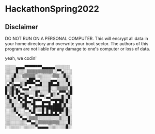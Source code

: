 # HackathonSpring2022

## Disclaimer

DO NOT RUN ON A PERSONAL COMPUTER.
This will encrypt all data in your home directory and overwrite your boot sector.
The authors of this program are not liable for any damage to one's computer or loss of data.

 yeah, we codin'

    ░░░░░▄▄▄▄▀▀▀▀▀▀▀▀▄▄▄▄▄▄░░░░░░░
    ░░░░░█░░░░▒▒▒▒▒▒▒▒▒▒▒▒░░▀▀▄░░░░
    ░░░░█░░░▒▒▒▒▒▒░░░░░░░░▒▒▒░░█░░░
    ░░░█░░░░░░▄██▀▄▄░░░░░▄▄▄░░░░█░░
    ░▄▀▒▄▄▄▒░█▀▀▀▀▄▄█░░░██▄▄█░░░░█░
    █░▒█▒▄░▀▄▄▄▀░░░░░░░░█░░░▒▒▒▒▒░█
    █░▒█░█▀▄▄░░░░░█▀░░░░▀▄░░▄▀▀▀▄▒█
    ░█░▀▄░█▄░█▀▄▄░▀░▀▀░▄▄▀░░░░█░░█░
    ░░█░░░▀▄▀█▄▄░█▀▀▀▄▄▄▄▀▀█▀██░█░░
    ░░░█░░░░██░░▀█▄▄▄█▄▄█▄████░█░░░
    ░░░░█░░░░▀▀▄░█░░░█░█▀██████░█░░
    ░░░░░▀▄░░░░░▀▀▄▄▄█▄█▄█▄█▄▀░░█░░
    ░░░░░░░▀▄▄░▒▒▒▒░░░░░░░░░░▒░░░█░
    ░░░░░░░░░░▀▀▄▄░▒▒▒▒▒▒▒▒▒▒░░░░█░
    ░░░░░░░░░░░░░░▀▄▄▄▄▄░░░░░░░░█░░
